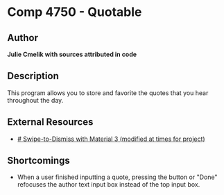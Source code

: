 # Comp 4750 - Quotable

## Author

**Julie Cmelik with sources attributed in code**

## Description

This program allows you to store and favorite the quotes that you hear throughout the day.

## External Resources
- [# Swipe-to-Dismiss with Material 3 (modified at times for project)](https://www.geeksforgeeks.org/android-jetpack-compose-swipe-to-dismiss-with-material-3/)

## Shortcomings

* When a user finished inputting a quote, pressing the button or "Done" refocuses the author text input box instead of the top input box.